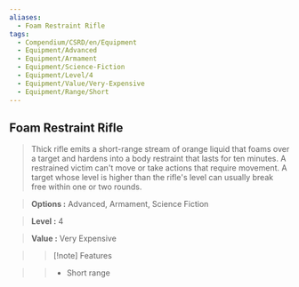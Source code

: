 ```yaml
---
aliases:
  - Foam Restraint Rifle
tags:
  - Compendium/CSRD/en/Equipment
  - Equipment/Advanced
  - Equipment/Armament
  - Equipment/Science-Fiction
  - Equipment/Level/4
  - Equipment/Value/Very-Expensive
  - Equipment/Range/Short
---
```

  
    
## Foam Restraint Rifle    
    
>Thick rifle emits a short-range stream of orange liquid that foams over a target and hardens into a body restraint that lasts for ten minutes. A restrained victim can't move or take actions that require movement. A target whose level is higher than the rifle's level can usually break free within one or two rounds.    
> **Options :** Advanced, Armament, Science Fiction    
> **Level :** 4    
> **Value :** Very Expensive    
>>[!note] Features    
>> - Short range